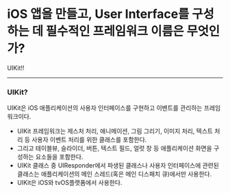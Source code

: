 # iOS 앱을 만들고, User Interface를 구성하는 데 필수적인 프레임워크 이름은 무엇인가?

UIKit!!

---

### UIKit?

UIKit은 iOS 애플리케이션의 사용자 인터페이스를 구현하고 이벤트를 관리하는 프레임워크이다.

- UIKit 프레임워크는 제스처 처리, 애니메이션, 그림 그리기, 이미지 처리, 텍스트 처리 등 사용자 이벤트 처리를 위한 클래스를 포함한다.
- 그리고 테이블뷰, 슬라이더, 버튼, 텍스트 필드, 얼럿 창 등 애플리케이션 화면을 구성하는 요소들을 포함한다.
- UIKit 클래스 중 UIResponder에서 파생된 클래스나 사용자 인터페이스에 관련된 클래스는 애플리케이션의 메인 스레드(혹은 메인 디스패치 큐)에서만 사용한다.
- UIKit은 iOS와 tvOS플랫폼에서 사용한다.